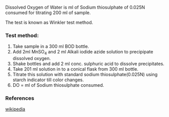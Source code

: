 Dissolved Oxygen of Water is ml of Sodium thiosulphate of 0.025N consumed for titrating 200 ml of sample.  

The test is known as Winkler  test method.
###  Test method:
1. Take sample in a 300 ml BOD bottle.
2. Add 2ml MnSO<sub>4</sub> and 2 ml Alkali iodide azide solution to precipipate dissolved oxygen.
3. Shake bottles and add 2 ml conc. sulphuric acid to dissolve precipitates.
4. Take 201 ml solution in to a conical flask from 300 ml bottle.
5. Titrate this solution with standard sodium thiosulphate(0.025N) using starch indicator till color changes.
6. DO = ml of Sodium thiosulphate consumed.
### References
[wikipedia](https://en.wikipedia.org/wiki/Oxygenation)
